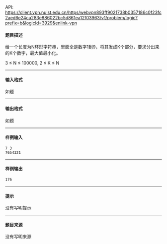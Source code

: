 API: https://client.vpn.nuist.edu.cn/https/webvpn893ff9021738b0357186c0f23fc2aed6e24ca283e886022bc5d861ea12f03963/v1/problem/logic?prefix=b&logicId=3929&enlink-vpn

#### 题目描述

给一个长度为N环形字符串，里面全是数字1到9，将其发成K个部分，要求分出来的K个数字，最大值最小化。 

3 ≤ N ≤ 100000, 2 ≤ K ≤ N

---

#### 输入格式

如题

---

#### 输出格式

如题

---

#### 样例输入
```
7 3 
7654321
```

---

#### 样例输出
```
176
```

---

#### 提示

没有写明提示

---

#### 题目来源

没有写明来源